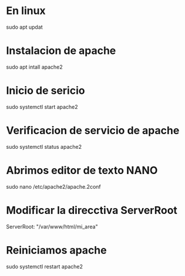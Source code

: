 # En linux
sudo apt updat

# Instalacion de apache
sudo apt intall apache2

# Inicio de sericio 
sudo systemctl start apache2

# Verificacion de servicio de apache
sudo systemctl status apache2

# Abrimos editor de texto NANO
sudo nano /etc/apache2/apache.2conf

# Modificar la direcctiva ServerRoot
ServerRoot: "/var/www/html/mi_area"

# Reiniciamos apache 
sudo systemctl restart apache2
